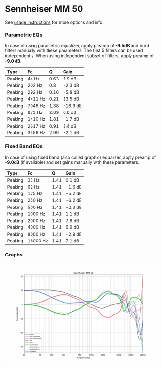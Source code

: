 # Sennheiser MM 50
See [usage instructions](https://github.com/jaakkopasanen/AutoEq#usage) for more options and info.

### Parametric EQs
In case of using parametric equalizer, apply preamp of **-9.5dB** and build filters manually
with these parameters. The first 5 filters can be used independently.
When using independent subset of filters, apply preamp of **-9.0 dB**.

| Type    | Fc      |    Q | Gain     |
|:--------|:--------|:-----|:---------|
| Peaking | 44 Hz   | 0.63 | 1.9 dB   |
| Peaking | 202 Hz  | 0.8  | -2.3 dB  |
| Peaking | 292 Hz  | 0.16 | -5.8 dB  |
| Peaking | 4411 Hz | 0.21 | 13.5 dB  |
| Peaking | 7046 Hz | 1.38 | -16.9 dB |
| Peaking | 873 Hz  | 2.89 | 0.6 dB   |
| Peaking | 1410 Hz | 1.81 | -1.7 dB  |
| Peaking | 2617 Hz | 0.91 | 1.4 dB   |
| Peaking | 3556 Hz | 2.99 | -2.1 dB  |

### Fixed Band EQs
In case of using fixed band (also called graphic) equalizer, apply preamp of **-9.0dB**
(if available) and set gains manually with these parameters.

| Type    | Fc       |    Q | Gain    |
|:--------|:---------|:-----|:--------|
| Peaking | 31 Hz    | 1.41 | 0.1 dB  |
| Peaking | 62 Hz    | 1.41 | -1.6 dB |
| Peaking | 125 Hz   | 1.41 | -5.2 dB |
| Peaking | 250 Hz   | 1.41 | -6.2 dB |
| Peaking | 500 Hz   | 1.41 | -2.3 dB |
| Peaking | 1000 Hz  | 1.41 | 1.1 dB  |
| Peaking | 2000 Hz  | 1.41 | 7.6 dB  |
| Peaking | 4000 Hz  | 1.41 | 6.9 dB  |
| Peaking | 8000 Hz  | 1.41 | -2.9 dB |
| Peaking | 16000 Hz | 1.41 | 7.1 dB  |

### Graphs
![](./Sennheiser%20MM%2050.png)